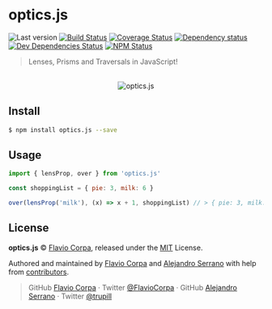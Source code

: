 # optics.js

![Last version](https://img.shields.io/github/tag/kutyel/optics.js.svg?style=flat-square)
[![Build Status](https://img.shields.io/travis/com/kutyel/optics.js/master.svg?style=flat-square)](https://travis-ci.com/kutyel/optics.js)
[![Coverage Status](https://img.shields.io/coveralls/kutyel/optics.js.svg?style=flat-square)](https://coveralls.io/github/kutyel/optics.js)
[![Dependency status](https://img.shields.io/david/kutyel/optics.js.svg?style=flat-square)](https://david-dm.org/kutyel/optics.js)
[![Dev Dependencies Status](https://img.shields.io/david/dev/kutyel/optics.js.svg?style=flat-square)](https://david-dm.org/kutyel/optics.js#info=devDependencies)
[![NPM Status](https://img.shields.io/npm/dm/optics.js.svg?style=flat-square)](https://www.npmjs.org/package/optics.js)

> Lenses, Prisms and Traversals in JavaScript!

<p align="center">
  <br>
  <img src="https://hackage.haskell.org/package/optics-0.3/docs/diagrams/optics.png" alt="optics.js">
  <br>
</p>

## Install

```bash
$ npm install optics.js --save
```

## Usage

```js
import { lensProp, over } from 'optics.js'

const shoppingList = { pie: 3, milk: 6 }

over(lensProp('milk'), (x) => x + 1, shoppingList) // > { pie: 3, milk: 7 }
```

## License

**optics.js** © [Flavio Corpa](https://twitter.com/FlavioCorpa), released under the [MIT](https://github.com/kutyel/optics.js/blob/master/LICENSE.md) License.<br>

Authored and maintained by [Flavio Corpa](https://twitter.com/FlavioCorpa) and [Alejandro Serrano](https://twitter.com/trupill) with help from [contributors](https://github.com/kutyel/optics.js/contributors).

> GitHub [Flavio Corpa](https://github.com/kutyel) · Twitter [@FlavioCorpa](https://twitter.com/FlavioCorpa) · GitHub [Alejandro Serrano](https://github.com/serras) · Twitter [@trupill](https://twitter.com/trupill)

